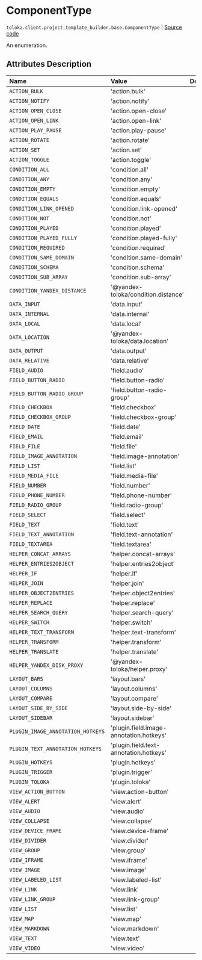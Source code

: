 # ComponentType
`toloka.client.project.template_builder.base.ComponentType` | [Source code](https://github.com/Toloka/toloka-kit/blob/v1.2.0.post1/src/client/project/template_builder/base.py#L24)

An enumeration.

## Attributes Description

| Name | Value | Description |
| :------| :-----------| :----------| 
`ACTION_BULK`|'action.bulk'|
`ACTION_NOTIFY`|'action.notify'|
`ACTION_OPEN_CLOSE`|'action.open-close'|
`ACTION_OPEN_LINK`|'action.open-link'|
`ACTION_PLAY_PAUSE`|'action.play-pause'|
`ACTION_ROTATE`|'action.rotate'|
`ACTION_SET`|'action.set'|
`ACTION_TOGGLE`|'action.toggle'|
`CONDITION_ALL`|'condition.all'|
`CONDITION_ANY`|'condition.any'|
`CONDITION_EMPTY`|'condition.empty'|
`CONDITION_EQUALS`|'condition.equals'|
`CONDITION_LINK_OPENED`|'condition.link-opened'|
`CONDITION_NOT`|'condition.not'|
`CONDITION_PLAYED`|'condition.played'|
`CONDITION_PLAYED_FULLY`|'condition.played-fully'|
`CONDITION_REQUIRED`|'condition.required'|
`CONDITION_SAME_DOMAIN`|'condition.same-domain'|
`CONDITION_SCHEMA`|'condition.schema'|
`CONDITION_SUB_ARRAY`|'condition.sub-array'|
`CONDITION_YANDEX_DISTANCE`|'@yandex-toloka/condition.distance'|
`DATA_INPUT`|'data.input'|
`DATA_INTERNAL`|'data.internal'|
`DATA_LOCAL`|'data.local'|
`DATA_LOCATION`|'@yandex-toloka/data.location'|
`DATA_OUTPUT`|'data.output'|
`DATA_RELATIVE`|'data.relative'|
`FIELD_AUDIO`|'field.audio'|
`FIELD_BUTTON_RADIO`|'field.button-radio'|
`FIELD_BUTTON_RADIO_GROUP`|'field.button-radio-group'|
`FIELD_CHECKBOX`|'field.checkbox'|
`FIELD_CHECKBOX_GROUP`|'field.checkbox-group'|
`FIELD_DATE`|'field.date'|
`FIELD_EMAIL`|'field.email'|
`FIELD_FILE`|'field.file'|
`FIELD_IMAGE_ANNOTATION`|'field.image-annotation'|
`FIELD_LIST`|'field.list'|
`FIELD_MEDIA_FILE`|'field.media-file'|
`FIELD_NUMBER`|'field.number'|
`FIELD_PHONE_NUMBER`|'field.phone-number'|
`FIELD_RADIO_GROUP`|'field.radio-group'|
`FIELD_SELECT`|'field.select'|
`FIELD_TEXT`|'field.text'|
`FIELD_TEXT_ANNOTATION`|'field.text-annotation'|
`FIELD_TEXTAREA`|'field.textarea'|
`HELPER_CONCAT_ARRAYS`|'helper.concat-arrays'|
`HELPER_ENTRIES2OBJECT`|'helper.entries2object'|
`HELPER_IF`|'helper.if'|
`HELPER_JOIN`|'helper.join'|
`HELPER_OBJECT2ENTRIES`|'helper.object2entries'|
`HELPER_REPLACE`|'helper.replace'|
`HELPER_SEARCH_QUERY`|'helper.search-query'|
`HELPER_SWITCH`|'helper.switch'|
`HELPER_TEXT_TRANSFORM`|'helper.text-transform'|
`HELPER_TRANSFORM`|'helper.transform'|
`HELPER_TRANSLATE`|'helper.translate'|
`HELPER_YANDEX_DISK_PROXY`|'@yandex-toloka/helper.proxy'|
`LAYOUT_BARS`|'layout.bars'|
`LAYOUT_COLUMNS`|'layout.columns'|
`LAYOUT_COMPARE`|'layout.compare'|
`LAYOUT_SIDE_BY_SIDE`|'layout.side-by-side'|
`LAYOUT_SIDEBAR`|'layout.sidebar'|
`PLUGIN_IMAGE_ANNOTATION_HOTKEYS`|'plugin.field.image-annotation.hotkeys'|
`PLUGIN_TEXT_ANNOTATION_HOTKEYS`|'plugin.field.text-annotation.hotkeys'|
`PLUGIN_HOTKEYS`|'plugin.hotkeys'|
`PLUGIN_TRIGGER`|'plugin.trigger'|
`PLUGIN_TOLOKA`|'plugin.toloka'|
`VIEW_ACTION_BUTTON`|'view.action-button'|
`VIEW_ALERT`|'view.alert'|
`VIEW_AUDIO`|'view.audio'|
`VIEW_COLLAPSE`|'view.collapse'|
`VIEW_DEVICE_FRAME`|'view.device-frame'|
`VIEW_DIVIDER`|'view.divider'|
`VIEW_GROUP`|'view.group'|
`VIEW_IFRAME`|'view.iframe'|
`VIEW_IMAGE`|'view.image'|
`VIEW_LABELED_LIST`|'view.labeled-list'|
`VIEW_LINK`|'view.link'|
`VIEW_LINK_GROUP`|'view.link-group'|
`VIEW_LIST`|'view.list'|
`VIEW_MAP`|'view.map'|
`VIEW_MARKDOWN`|'view.markdown'|
`VIEW_TEXT`|'view.text'|
`VIEW_VIDEO`|'view.video'|
